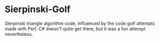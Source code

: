 Sierpinski-Golf
===============

Sierpinski triangle algorithm code, influenced by the code golf attempts made with Perl.
C# doesn't quite get there, but it was a fun attempt nevertheless.
